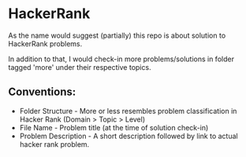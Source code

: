 # HackerRank

As the name would suggest (partially) this repo is about solution to HackerRank problems.

In addition to that, I would check-in more problems/solutions in folder tagged 'more' under their respective topics.


## Conventions:

* Folder Structure - More or less resembles problem classification in Hacker Rank (Domain > Topic > Level)
* File Name - Problem title (at the time of solution check-in)
* Problem Description - A short description followed by link to actual hacker rank problem.
